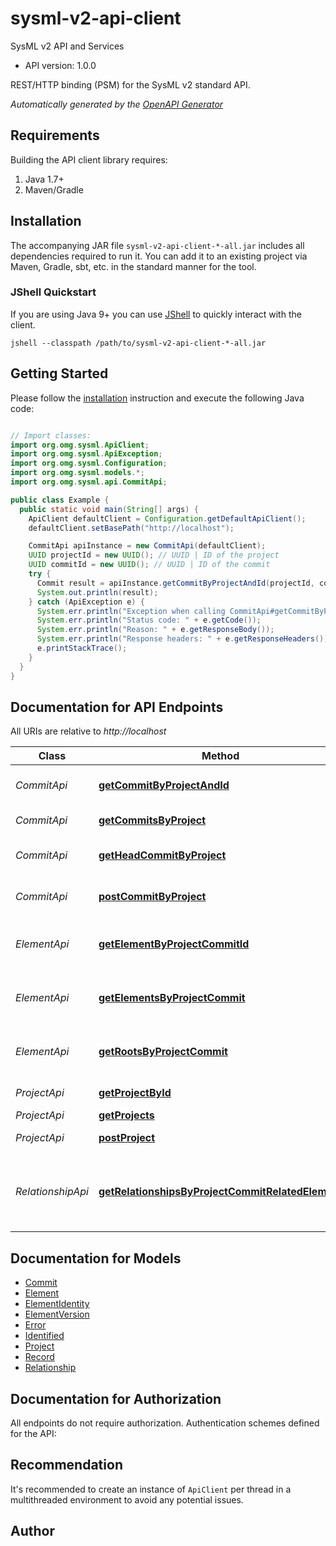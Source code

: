 # sysml-v2-api-client

SysML v2 API and Services
- API version: 1.0.0

REST/HTTP binding (PSM) for the SysML v2 standard API.


*Automatically generated by the [OpenAPI Generator](https://openapi-generator.tech)*


## Requirements

Building the API client library requires:
1. Java 1.7+
2. Maven/Gradle

## Installation

The accompanying JAR file `sysml-v2-api-client-*-all.jar` includes all dependencies required to run it. You can add it to an existing project via Maven, Gradle, sbt, etc. in the standard manner for the tool.

### JShell Quickstart

If you are using Java 9+ you can use [JShell](http://cr.openjdk.java.net/~rfield/tutorial/JShellTutorial.html) to quickly interact with the client.

`jshell --classpath /path/to/sysml-v2-api-client-*-all.jar`

## Getting Started

Please follow the [installation](#installation) instruction and execute the following Java code:

```java

// Import classes:
import org.omg.sysml.ApiClient;
import org.omg.sysml.ApiException;
import org.omg.sysml.Configuration;
import org.omg.sysml.models.*;
import org.omg.sysml.api.CommitApi;

public class Example {
  public static void main(String[] args) {
    ApiClient defaultClient = Configuration.getDefaultApiClient();
    defaultClient.setBasePath("http://localhost");

    CommitApi apiInstance = new CommitApi(defaultClient);
    UUID projectId = new UUID(); // UUID | ID of the project
    UUID commitId = new UUID(); // UUID | ID of the commit
    try {
      Commit result = apiInstance.getCommitByProjectAndId(projectId, commitId);
      System.out.println(result);
    } catch (ApiException e) {
      System.err.println("Exception when calling CommitApi#getCommitByProjectAndId");
      System.err.println("Status code: " + e.getCode());
      System.err.println("Reason: " + e.getResponseBody());
      System.err.println("Response headers: " + e.getResponseHeaders());
      e.printStackTrace();
    }
  }
}

```

## Documentation for API Endpoints

All URIs are relative to *http://localhost*

Class | Method | HTTP request | Description
------------ | ------------- | ------------- | -------------
*CommitApi* | [**getCommitByProjectAndId**](docs/CommitApi.md#getCommitByProjectAndId) | **GET** /projects/{projectId}/commits/{commitId} | Get commit by project and ID
*CommitApi* | [**getCommitsByProject**](docs/CommitApi.md#getCommitsByProject) | **GET** /projects/{projectId}/commits | Get commits by project
*CommitApi* | [**getHeadCommitByProject**](docs/CommitApi.md#getHeadCommitByProject) | **GET** /projects/{projectId}/head | Get head commit by project
*CommitApi* | [**postCommitByProject**](docs/CommitApi.md#postCommitByProject) | **POST** /projects/{projectId}/commits | Create commit by project
*ElementApi* | [**getElementByProjectCommitId**](docs/ElementApi.md#getElementByProjectCommitId) | **GET** /projects/{projectId}/commits/{commitId}/elements/{elementId} | Get element by project, commit and ID
*ElementApi* | [**getElementsByProjectCommit**](docs/ElementApi.md#getElementsByProjectCommit) | **GET** /projects/{projectId}/commits/{commitId}/elements | Get elements by project and commit
*ElementApi* | [**getRootsByProjectCommit**](docs/ElementApi.md#getRootsByProjectCommit) | **GET** /projects/{projectId}/commits/{commitId}/roots | Get root elements by project and commit
*ProjectApi* | [**getProjectById**](docs/ProjectApi.md#getProjectById) | **GET** /projects/{projectId} | Get project by ID
*ProjectApi* | [**getProjects**](docs/ProjectApi.md#getProjects) | **GET** /projects | Get projects
*ProjectApi* | [**postProject**](docs/ProjectApi.md#postProject) | **POST** /projects | Create project
*RelationshipApi* | [**getRelationshipsByProjectCommitRelatedElement**](docs/RelationshipApi.md#getRelationshipsByProjectCommitRelatedElement) | **GET** /projects/{projectId}/commits/{commitId}/elements/{relatedElementId}/relationships | Get relationships by project, commit, and related element.


## Documentation for Models

 - [Commit](docs/Commit.md)
 - [Element](docs/Element.md)
 - [ElementIdentity](docs/ElementIdentity.md)
 - [ElementVersion](docs/ElementVersion.md)
 - [Error](docs/Error.md)
 - [Identified](docs/Identified.md)
 - [Project](docs/Project.md)
 - [Record](docs/Record.md)
 - [Relationship](docs/Relationship.md)


## Documentation for Authorization

All endpoints do not require authorization.
Authentication schemes defined for the API:

## Recommendation

It's recommended to create an instance of `ApiClient` per thread in a multithreaded environment to avoid any potential issues.

## Author



